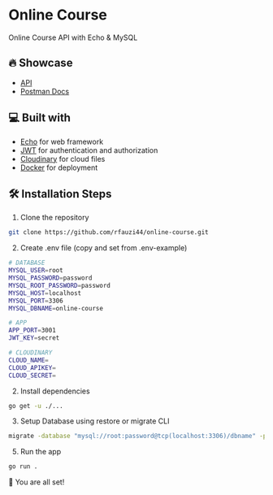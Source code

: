 # Online Course

Online Course API with Echo & MySQL

## 🔥 Showcase

- [API](https://api-online-course.zfdlzr.xyz)
- [Postman Docs](https://documenter.getpostman.com/view/25042327/2s93ebSVop)

## 💻 Built with

- [Echo](https://github.com/labstack/echo) for web framework
- [JWT](https://github.com/golang-jwt/jwt) for authentication and authorization
- [Cloudinary](https://github.com/cloudinary/cloudinary-go) for cloud files
- [Docker](https://github.com/docker) for deployment

## 🛠️ Installation Steps

1. Clone the repository

```bash
git clone https://github.com/rfauzi44/online-course.git
```
2. Create .env file (copy and set from .env-example)

```bash
# DATABASE
MYSQL_USER=root
MYSQL_PASSWORD=password
MYSQL_ROOT_PASSWORD=password
MYSQL_HOST=localhost
MYSQL_PORT=3306
MYSQL_DBNAME=online-course

# APP
APP_PORT=3001
JWT_KEY=secret

# CLOUDINARY
CLOUD_NAME=
CLOUD_APIKEY=
CLOUD_SECRET=
```

2. Install dependencies

```bash
go get -u ./...
```

3. Setup Database using restore or migrate CLI

```bash
migrate -database "mysql://root:password@tcp(localhost:3306)/dbname" -path db/migrations up
```

5. Run the app

```bash
go run .
```

🌟 You are all set!
